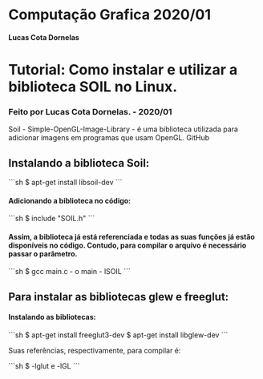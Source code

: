 # Computação Grafica 2020/01
<h4> Lucas Cota Dornelas </h4>

<h1>Tutorial: Como instalar e utilizar a biblioteca SOIL no Linux.</h1>
    <h3>Feito por Lucas Cota Dornelas. - 2020/01</h3>

<p>Soil - Simple-OpenGL-Image-Library - é uma biblioteca utilizada para adicionar imagens em programas que usam OpenGL. GitHub</p>

<h2>Instalando a biblioteca Soil:</h2>
```sh
    $ apt-get install libsoil-dev
```
<h4>Adicionando a biblioteca no código:</h4>
```sh
    $ include "SOIL.h"
```

<h4>Assim, a biblioteca já está referenciada e todas as suas funções já estão disponíveis no código. Contudo, para compilar o arquivo é necessário passar o parâmetro.</h4> 
```sh
    $ gcc main.c - o main - lSOIL
```
<h2>Para instalar as bibliotecas glew e  freeglut:</h2>
<h4>Instalando as bibliotecas:</h4>
```sh
    $ apt-get install freeglut3-dev
    $ apt-get install libglew-dev
```
<p>Suas referências, respectivamente, para compilar é:</p> 
```sh    
   $ -lglut e  -lGL   
```

